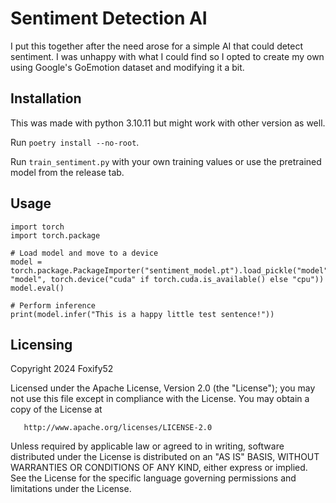 # Sentiment Detection AI
I put this together after the need arose for a simple AI that could detect sentiment. I was unhappy with what I could find so I opted to create my own using 
Google's GoEmotion dataset and modifying it a bit.

## Installation
This was made with python 3.10.11 but might work with other version as well.

Run `poetry install --no-root`.

Run `train_sentiment.py` with your own training values or use the pretrained model from the release tab.

## Usage
```
import torch
import torch.package

# Load model and move to a device
model = torch.package.PackageImporter("sentiment_model.pt").load_pickle("model", "model", torch.device("cuda" if torch.cuda.is_available() else "cpu"))
model.eval()

# Perform inference
print(model.infer("This is a happy little test sentence!"))

```
## Licensing
   Copyright 2024 Foxify52

   Licensed under the Apache License, Version 2.0 (the "License");
   you may not use this file except in compliance with the License.
   You may obtain a copy of the License at

       http://www.apache.org/licenses/LICENSE-2.0

   Unless required by applicable law or agreed to in writing, software
   distributed under the License is distributed on an "AS IS" BASIS,
   WITHOUT WARRANTIES OR CONDITIONS OF ANY KIND, either express or implied.
   See the License for the specific language governing permissions and
   limitations under the License.